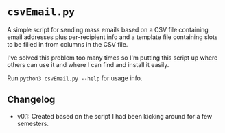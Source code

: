 # `csvEmail.py`

A simple script for sending mass emails based on a CSV file containing
email addresses plus per-recipient info and a template file containing
slots to be filled in from columns in the CSV file.

I've solved this problem too many times so I'm putting this script up
where others can use it and where I can find and install it easily.

Run `python3 csvEmail.py --help` for usage info.

## Changelog

- v0.1: Created based on the script I had been kicking around for a few
  semesters.
